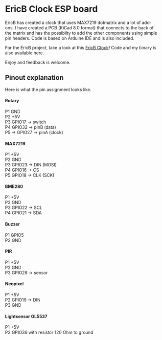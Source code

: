 # EricB Clock ESP board
EricB has created a clock that uses MAX7219 dotmatrix and a lot of add-ons.
I have created a PCB (KiCad 8.0 format) that connects to the back of the matrix and has the possibilty to add the other components using simple pin headers.
Code is based on Arduine IDE and is also included.

For the EricB project, take a look at this [EricB Clock](https://www.hackster.io/ericBcreator/alarm-clock-with-web-interface-wake-up-light-temp-more-75dc6a)!
Code and my binary is also available here.

Enjoy and feedback is welcome.

## Pinout explanation
Here is what the pin assignment looks like.
#### Rotary
P1 GND  
P2 +5V  
P3 GPIO17 -> switch  
P4 GPIO32 -> pinB (data)  
P5 -> GPIO27 -> pinA (clock)  
#### MAX7219
P1 +5V  
P2 GND  
P3 GPIO23 -> DIN (MOSI)  
P4 GPIO16 -> CS  
P5 GPIO18 -> CLK (SCK)  
#### BME280
P1 +5V  
P2 GND  
P3 GPIO22 -> SCL  
P4 GPIO21 -> SDA  
#### Buzzer
P1 GPIO5  
P2 GND  
#### PIR
P1 +5V  
P2 GND  
P3 GPIO26 -> sensor  
#### Neopixel
P1 +5V  
P2 GPIO19 -> DIN  
P3 GND  
#### Lightsensor GL5537
P1 +5V  
P2 GPIO36 with resistor 120 Ohm to ground  



